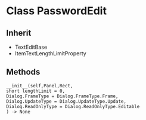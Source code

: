 # Class PasswordEdit

## Inherit

* TextEditBase
* ItemTextLengthLimitProperty

## Methods
```
__init__(self,Panel,Rect,
short lengthLimit = 0,
Dialog.FrameType = Dialog.FrameType.Frame, 
Dialog.UpdateType = Dialog.UpdateType.Update, 
Dialog.ReadOnlyType = Dialog.ReadOnlyType.Editable
) -> None
```
